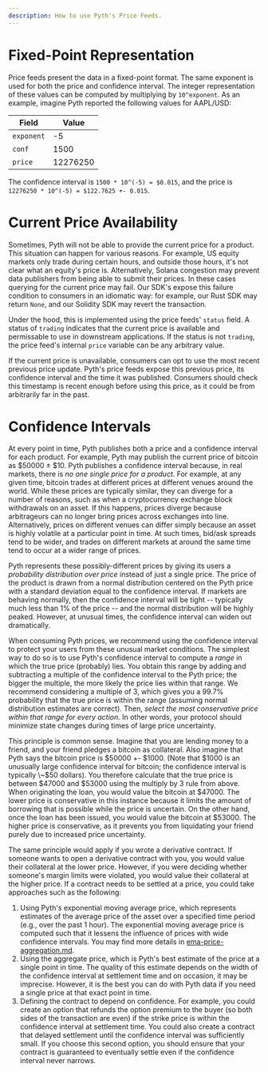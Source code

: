 ```yaml
---
description: How to use Pyth's Price Feeds.
---
```


# Fixed-Point Representation

Price feeds present the data in a fixed-point format. The same exponent is used for both the price and confidence interval. The integer representation of these values can be computed by multiplying by `10^exponent`. As an example, imagine Pyth reported the following values for AAPL/USD:

| Field      | Value    |
| ---------- | -------- |
| `exponent` | -5       |
| `conf`     | 1500     |
| `price`    | 12276250 |

The confidence interval is `1500 * 10^(-5) = $0.015`, and the price is `12276250 * 10^(-5) = $122.7625 +- 0.015`.

# Current Price Availability

Sometimes, Pyth will not be able to provide the current price for a product. This situation can happen for various reasons. For example, US equity markets only trade during certain hours, and outside those hours, it's not clear what an equity's price is. Alternatively, Solana congestion may prevent data publishers from being able to submit their prices. In these cases querying for the current price may fail. Our SDK's expose this failure condition to consumers in an idiomatic way: for example, our Rust SDK may return `None`, and our Solidity SDK may revert the transaction.

Under the hood, this is implemented using the price feeds' `status` field. A status of `trading` indicates that the current price is available and permissable to use in downstream applications. If the status is not `trading`, the price feed's internal `price` variable can be any arbitrary value.

If the current price is unavailable, consumers can opt to use the most recent previous price update. Pyth's price feeds expose this previous price, its confidence interval and the time it was published. Consumers should check this timestamp is recent enough before using this price, as it could be from arbitrarily far in the past.

# Confidence Intervals

At every point in time, Pyth publishes both a price and a confidence interval for each product. For example, Pyth may publish the current price of bitcoin as $50000 ± $10. Pyth publishes a confidence interval because, in real markets, there is _no one single price for a product_. For example, at any given time, bitcoin trades at different prices at different venues around the world. While these prices are typically similar, they can diverge for a number of reasons, such as when a cryptocurrency exchange block withdrawals on an asset. If this happens, prices diverge because arbitrageurs can no longer bring prices across exchanges into line. Alternatively, prices on different venues can differ simply because an asset is highly volatile at a particular point in time. At such times, bid/ask spreads tend to be wider, and trades on different markets at around the same time tend to occur at a wider range of prices.

Pyth represents these possibly-different prices by giving its users a _probability distribution over price_ instead of just a single price. The price of the product is drawn from a normal distribution centered on the Pyth price with a standard deviation equal to the confidence interval. If markets are behaving normally, then the confidence interval will be tight -- typically much less than 1% of the price -- and the normal distribution will be highly peaked. However, at unusual times, the confidence interval can widen out dramatically.

When consuming Pyth prices, we recommend using the confidence interval to protect your users from these unusual market conditions. The simplest way to do so is to use Pyth's confidence interval to compute a _range_ in which the true price (probably) lies. You obtain this range by adding and subtracting a multiple of the confidence interval to the Pyth price; the bigger the multiple, the more likely the price lies within that range. We recommend considering a multiple of 3, which gives you a 99.7% probability that the true price is within the range (assuming normal distribution estimates are correct). Then, _select the most conservative price within that range for every action._ In other words, your protocol should minimize state changes during times of large price uncertainty.

This principle is common sense. Imagine that you are lending money to a friend, and your friend pledges a bitcoin as collateral. Also imagine that Pyth says the bitcoin price is $50000 +- $1000. (Note that $1000 is an unusually large confidence interval for bitcoin; the confidence interval is typically \~$50 dollars). You therefore calculate that the true price is between $47000 and $53000 using the multiply by 3 rule from above. When originating the loan, you would value the bitcoin at $47000. The lower price is conservative in this instance because it limits the amount of borrowing that is possible while the price is uncertain. On the other hand, once the loan has been issued, you would value the bitcoin at $53000. The higher price is conservative, as it prevents you from liquidating your friend purely due to increased price uncertainty.

The same principle would apply if you wrote a derivative contract. If someone wants to open a derivative contract with you, you would value their collateral at the lower price. However, if you were deciding whether someone's margin limits were violated, you would value their collateral at the higher price. If a contract needs to be settled at a price, you could take approaches such as the following:

1. Using Pyth's exponential moving average price, which represents estimates of the average price of the asset over a specified time period (e.g., over the past 1 hour). The exponential moving average price is computed such that it lessens the influence of prices with wide confidence intervals. You may find more details in [ema-price-aggregation.md](../how-pyth-works/ema-price-aggregation.md "mention").
2. Using the aggregate price, which is Pyth's best estimate of the price at a single point in time. The quality of this estimate depends on the width of the confidence interval at settlement time and on occasion, it may be imprecise. However, it is the best you can do with Pyth data if you need a single price at that exact point in time.
3. Defining the contract to depend on confidence. For example, you could create an option that refunds the option premium to the buyer (so both sides of the transaction are even) if the strike price is within the confidence interval at settlement time. You could also create a contract that delayed settlement until the confidence interval was sufficiently small. If you choose this second option, you should ensure that your contract is guaranteed to eventually settle even if the confidence interval never narrows.

